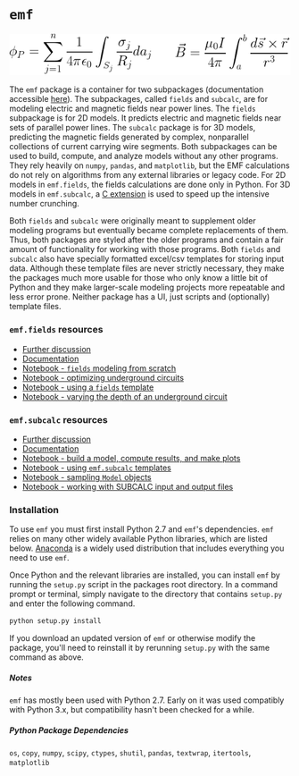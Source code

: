 # `emf`

![equations](docs/img/both-equations.png)

The `emf` package is a container for two subpackages (documentation accessible [here](http://mbaum1122.github.io/emf/)). The subpackages, called `fields` and `subcalc`, are for modeling electric and magnetic fields near power lines. The `fields` subpackage is for 2D models. It predicts electric and magnetic fields near sets of parallel power lines. The `subcalc` package is for 3D models, predicting the magnetic fields generated by complex, nonparallel collections of current carrying wire segments. Both subpackages can be used to build, compute, and analyze models without any other programs. They rely heavily on `numpy`, `pandas`, and `matplotlib`, but the EMF calculations do not rely on algorithms from any external libraries or legacy code. For 2D models in `emf.fields`, the fields calculations are done only in Python. For 3D models in `emf.subcalc`, a [C extension](emf/subcalc/lift/lift.c) is used to speed up the intensive number crunching.

Both `fields` and `subcalc` were originally meant to supplement older modeling programs but eventually became complete replacements of them. Thus, both packages are styled after the older programs and contain a fair amount of functionality for working with those programs. Both `fields` and `subcalc` also have specially formatted excel/csv templates for storing input data. Although these template files are never strictly necessary, they make the packages much more usable for those who only know a little bit of Python and they make larger-scale modeling projects more repeatable and less error prone. Neither package has a UI, just scripts and (optionally) template files.

### `emf.fields` resources

* [Further discussion](docs/README-fields.md)
* [Documentation](http://mbaum1122.github.io/emf/emf.fields.ipynb)
* [Notebook - `fields` modeling from scratch](docs/fields-workflow-from-scratch.ipynb)
* [Notebook - optimizing underground circuits](docs/underground-line-optimization.ipynb)
* [Notebook - using a `fields` template](docs/using-a-template.ipynb)
* [Notebook - varying the depth of an underground circuit](docs/underground-delta-depth-test.ipynb)

### `emf.subcalc` resources

* [Further discussion](docs/README-subcalc.md)
* [Documentation](http://mbaum1122.github.io/emf/emf.subcalc.ipynb)
* [Notebook - build a model, compute results, and make plots](docs/small-model-tutorial.ipynb)
* [Notebook - using `emf.subcalc` templates](docs/tower-and-footprint-templates.ipynb)
* [Notebook - sampling `Model` objects](docs/sampling-model-objects.ipynb)
* [Notebook - working with SUBCALC input and output files](docs/working-with-SUBCALC-files.ipynb)

### Installation

To use `emf` you must first install Python 2.7 and `emf`'s dependencies. `emf` relies on many other widely available Python libraries, which are listed below. [Anaconda](https://www.continuum.io/downloads) is a widely used distribution that includes everything you need to use `emf`.

Once Python and the relevant libraries are installed, you can install `emf` by running the `setup.py` script in the packages root directory. In a command prompt or terminal, simply navigate to the directory that contains `setup.py` and enter the following command.

```python
python setup.py install
```

If you download an updated version of `emf` or otherwise modify the package, you'll need to reinstall it by rerunning `setup.py` with the same command as above.

##### Notes

`emf` has mostly been used with Python 2.7. Early on it was used compatibly with Python 3.x, but compatibility hasn't been checked for a while.

##### Python Package Dependencies
`os`, `copy`, `numpy`, `scipy`, `ctypes`, `shutil`, `pandas`, `textwrap`, `itertools`, `matplotlib`
